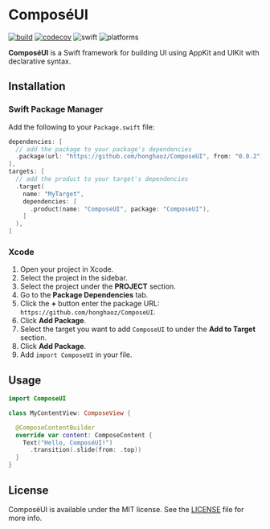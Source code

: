 # ComposéUI

[![build](https://github.com/honghaoz/ComposeUI/actions/workflows/build.yml/badge.svg?branch=master)](https://github.com/honghaoz/ComposeUI/actions/workflows/build.yml?query=branch%3Amaster)
[![codecov](https://img.shields.io/codecov/c/github/honghaoz/ComposeUI/master?token=9BYHZ8SRBH&flag=ComposeUI&style=flat&label=code%20coverage&color=59B31D)](https://codecov.io/github/honghaoz/ComposeUI/tree/master/ComposeUI%2FSources%2FComposeUI?flags%5B0%5D=ComposeUI&displayType=list)
![swift](https://img.shields.io/badge/swift-5.9-F05138.svg)
![platforms](https://img.shields.io/badge/platforms-macOS%2010.5%20%7C%20iOS%2013.0%20%7C%20tvOS%2013.0%20%7C%20visionOS%201.0-007fea.svg)

**ComposéUI** is a Swift framework for building UI using AppKit and UIKit with declarative syntax.

## Installation

### Swift Package Manager

Add the following to your `Package.swift` file:

```swift
dependencies: [
  // add the package to your package's dependencies
  .package(url: "https://github.com/honghaoz/ComposeUI", from: "0.0.2"),
],
targets: [
  // add the product to your target's dependencies
  .target(
    name: "MyTarget",
    dependencies: [
      .product(name: "ComposeUI", package: "ComposeUI"),
    ]
  ),
]
```

### Xcode

1. Open your project in Xcode.
2. Select the project in the sidebar.
3. Select the project under the **PROJECT** section.
4. Go to the **Package Dependencies** tab.
5. Click the **+** button enter the package URL: `https://github.com/honghaoz/ComposeUI`.
6. Click **Add Package**.
7. Select the target you want to add `ComposeUI` to under the **Add to Target** section.
8. Click **Add Package**.
9. Add `import ComposeUI` in your file.

## Usage

```swift
import ComposeUI

class MyContentView: ComposeView {

  @ComposeContentBuilder
  override var content: ComposeContent {
    Text("Hello, ComposéUI!")
      .transition(.slide(from: .top))
  }
}
```

## License

ComposéUI is available under the MIT license. See the [LICENSE](https://github.com/honghaoz/ComposeUI/blob/master/LICENSE) file for more info.
